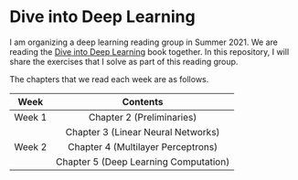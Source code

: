 # Dive into Deep Learning

I am organizing a deep learning reading group in Summer 2021. We are reading the <a href="https://d2l.ai/">Dive into Deep Learning</a> book together. In this repository, I will share the exercises that I solve as part of this reading group.

The chapters that we read each week are as follows.

| Week | Contents  |
| :-----: | :-: |
| Week 1 | Chapter 2 (Preliminaries)| 
|        | Chapter 3 (Linear Neural Networks)|
| Week 2 | Chapter 4 (Multilayer Perceptrons)| 
|        | Chapter 5 (Deep Learning Computation)|
